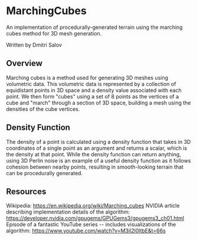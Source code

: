 # MarchingCubes
An implementation of procedurally-generated terrain using the marching cubes method for 3D mesh generation.

Written by Dmitri Salov

## Overview
Marching cubes is a method used for generating 3D meshes using volumetric data. This volumetric data is represented by a collection of equidistant points in 3D space and a density value associated with each point. We then form "cubes" using a set of 8 points as the vertices of a cube and "march" through a section of 3D space, building a mesh using the densities of the cube vertices.

## Density Function
The density of a point is calculated using a density function that takes in 3D coordinates of a single point as an argument and returns a scalar, which is the density at that point. While the density function can return anything, using 3D Perlin noise is an example of a useful density function as it follows cohesion between nearby points, resulting in smooth-looking terrain that can be procedurally generated.

## Resources
Wikipedia: https://en.wikipedia.org/wiki/Marching_cubes
NVIDIA article describing implementation details of the algorithm: https://developer.nvidia.com/gpugems/GPUGems3/gpugems3_ch01.html
Episode of a fantastic YouTube series -- includes visualizations of the algorithm: https://www.youtube.com/watch?v=M3iI2l0ltbE&t=66s
